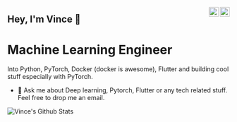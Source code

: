 <a href="https://twitter.com/darctrac3" target="_blank" ><img align="right" alt="Vince's Twitter" width="22px" src="https://cdn.jsdelivr.net/npm/simple-icons@v3/icons/twitter.svg" /></a><a href="https://www.linkedin.com/in/v3nvince/" target="_blank"><img align="right" alt="Vince's Linkdein" width="22px" src="https://cdn.jsdelivr.net/npm/simple-icons@v3/icons/linkedin.svg" /></a>


## Hey, I'm Vince 👋

# Machine Learning Engineer
Into Python, PyTorch, Docker (docker is awesome), Flutter and building cool stuff especially with PyTorch.
- 🤔 Ask me about Deep learning, Pytorch, Flutter or any tech related stuff. Feel free to drop me an email.

<img align="left" alt="Vince's Github Stats" src="https://github-readme-stats.vercel.app/api?username=Droid021&show_icons=true&hide_border=true&hide=contribs,issues&count_private=true&include_all_commits=false" />
